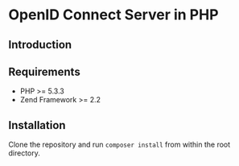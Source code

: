# OpenID Connect Server in PHP

## Introduction

## Requirements

* PHP >= 5.3.3
* Zend Framework >= 2.2

## Installation

Clone the repository and run `composer install` from within the root directory.
